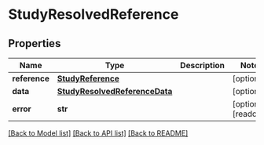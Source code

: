 # StudyResolvedReference

## Properties
Name | Type | Description | Notes
------------ | ------------- | ------------- | -------------
**reference** | [**StudyReference**](StudyReference.md) |  | [optional] 
**data** | [**StudyResolvedReferenceData**](StudyResolvedReferenceData.md) |  | [optional] 
**error** | **str** |  | [optional] [readonly] 

[[Back to Model list]](../README.md#documentation-for-models) [[Back to API list]](../README.md#documentation-for-api-endpoints) [[Back to README]](../README.md)


